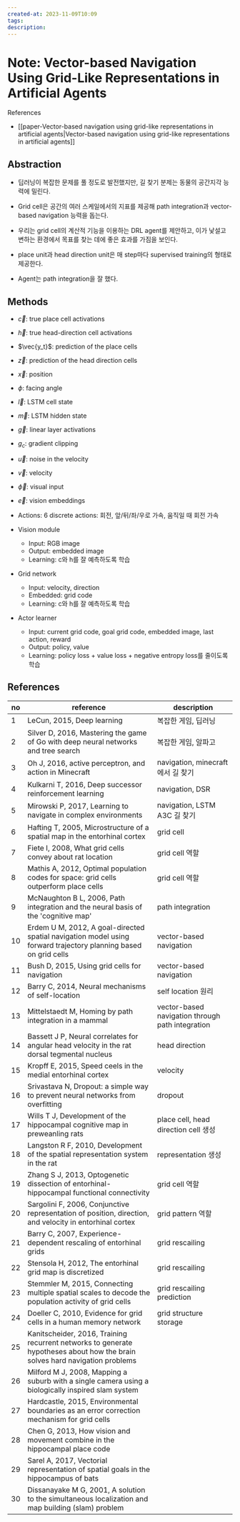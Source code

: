 ```yaml
---
created-at: 2023-11-09T10:09
tags: 
description:
---
```

# Note: Vector-based Navigation Using Grid-Like Representations in Artificial Agents
References
- [[paper-Vector-based navigation using grid-like representations in artificial agents|Vector-based navigation using grid-like representations in artificial agents]]
## Abstraction
- 딥러닝이 복잡한 문제를 풀 정도로 발전했지만, 길 찾기 분제는 동물의 공간지각 능력에 밀린다.
- Grid cell은 공간의 여러 스케일에서의 지표를 제공해 path integration과 vector-based navigation 능력을 돕는다.
- 우리는 grid cell의 계산적 기능을 이용하는 DRL agent를 제안하고, 이가 낯설고 변하는 환경에서 목표를 찾는 데에 좋은 효과를 가짐을 보인다.

- place unit과 head direction unit은 매 step마다 supervised training의 형태로 제공한다.
- Agent는 path integration을 잘 했다.


## Methods
- $\vec{c}$: true place cell activations
- $\vec{h}$: true head-direction cell activations
- $\vec{y_t}$: prediction of the place cells
- $\vec{z}$: prediction of the head direction cells
- $\vec{x}$: position
- $\phi$: facing angle
- $\vec{l}$: LSTM cell state
- $\vec{m}$: LSTM hidden state
- $\vec{g}$: linear layer activations
- $g_c$: gradient clipping
- $\vec{u}$: noise in the velocity
- $\vec{v}$: velocity
- $\vec{\phi}$: visual input
- $\vec{e}$: vision embeddings

- Actions: 6 discrete actions: 회전, 앞/뒤/좌/우로 가속, 움직일 때 회전 가속

- Vision module
	- Input: RGB image
	- Output: embedded image
	- Learning: c와 h를 잘 예측하도록 학습
- Grid network
	- Input: velocity, direction
	- Embedded: grid code
	- Learning: c와 h를 잘 예측하도록 학습
- Actor learner
	- Input: current grid code, goal grid code, embedded image, last action, reward
	- Output: policy, value
	- Learning: policy loss + value loss + negative entropy loss를 줄이도록 학습
## References
| no  | reference                                                                                                                   | description                                      |
| --- | --------------------------------------------------------------------------------------------------------------------------- | ------------------------------------------------ |
| 1   | LeCun, 2015, Deep learning                                                                                                  | 복잡한 게임, 딥러닝                              |
| 2   | Silver D, 2016, Mastering the game of Go with deep neural networks and tree search                                          | 복잡한 게임, 알파고                              |
| 3   | Oh J, 2016, active perceptron, and action in Minecraft                                                                      | navigation, minecraft에서 길 찾기                |
| 4   | Kulkarni T, 2016, Deep successor reinforcement learning                                                                     | navigation, DSR                                  |
| 5   | Mirowski P, 2017, Learning to navigate in complex environments                                                              | navigation, LSTM A3C 길 찾기                     |
| 6   | Hafting T, 2005, Microstructure of a spatial map in the entorhinal cortex                                                   | grid cell                                        |
| 7   | Fiete I, 2008, What grid cells convey about rat location                                                                    | grid cell 역할                                   |
| 8   | Mathis A, 2012, Optimal population codes for space: grid cells outperform place cells                                       | grid cell 역할                                   |
| 9   | McNaughton B L, 2006, Path integration and the neural basis of the 'cognitive map'                                          | path integration                                 |
| 10  | Erdem U M, 2012, A goal-directed spatial navigation model using forward trajectory planning based on grid cells             | vector-based navigation                          |
| 11  | Bush D, 2015, Using grid cells for navigation                                                                               | vector-based navigation                          |
| 12  | Barry C, 2014, Neural mechanisms of self-location                                                                           | self location 원리                               |
| 13  | Mittelstaedt M, Homing by path integration in a mammal                                                                      | vector-based navigation through path integration |
| 14  | Bassett J P, Neural correlates for angular head velocity in the rat dorsal tegmental nucleus                                | head direction                                   |
| 15  | Kropff E, 2015, Speed ceels in the medial entorhinal cortex                                                                 | velocity                                         |
| 16  | Srivastava N, Dropout: a simple way to prevent neural networks from overfitting                                             | dropout                                          |
| 17  | Wills T J, Development of the hippocampal cognitive map in preweanling rats                                                 | place cell, head direction cell 생성             |
| 18  | Langston R F, 2010, Development of the spatial representation system in the rat                                             | representation 생성                              |
| 19  | Zhang S J, 2013, Optogenetic dissection of entorhinal-hippocampal functional connectivity                                   | grid cell 역할                                   |
| 20  | Sargolini F, 2006, Conjunctive representation of position, direction, and velocity in entorhinal cortex                     | grid pattern 역할                                |
| 21  | Barry C, 2007, Experience-dependent rescaling of entorhinal grids                                                           | grid rescailing                                  |
| 22  | Stensola H, 2012, The entorhinal grid map is discretized                                                                    | grid rescailing                                  |
| 23  | Stemmler M, 2015, Connecting multiple spatial scales to decode the population activity of grid cells                        | grid rescailing prediction                       |
| 24  | Doeller C, 2010, Evidence for grid cells in a human memory network                                                          |   grid structure storage                                               |
| 25  | Kanitscheider, 2016, Training recurrent networks to generate hypotheses about how the brain solves hard navigation problems |                                                  |
| 26  | Milford M J, 2008, Mapping a suburb with a single camera using a biologically inspired slam system                          |                                                  |
| 27  | Hardcastle, 2015, Environmental boundaries as an error correction mechanism for grid cells                                  |                                                  |
| 28  | Chen G, 2013, How vision and movement combine in the hippocampal place code                                                 |                                                  |
| 29  | Sarel A, 2017, Vectorial representation of spatial goals in the hippocampus of bats                                         |                                                  |
| 30  | Dissanayake M G, 2001, A solution to the simultaneous localization and map building (slam) problem                          |                                                  |


